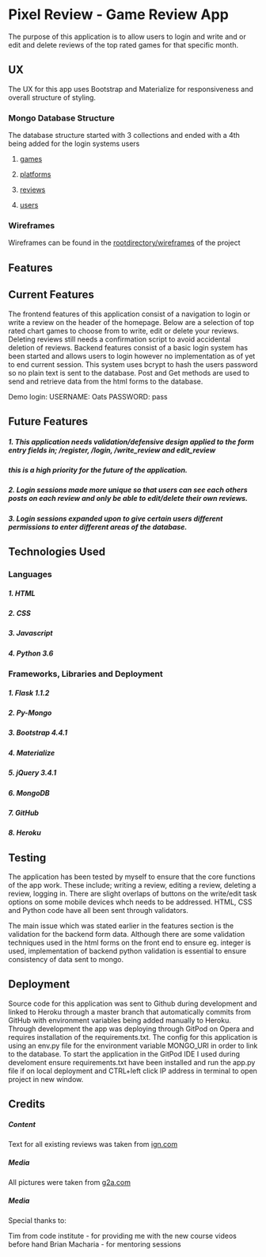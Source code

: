 # Pixel Review - Game Review App

The purpose of this application is to allow users to login and write and or edit and delete reviews of the top rated games
for that specific month. 

## UX

The UX for this app uses Bootstrap and Materialize for responsiveness and overall structure of styling. 

### Mongo Database Structure 

The database structure started with 3 collections and ended with a 4th being added for the login systems users

1. [games](https://github.com/OatsRx/Pixel-Review-Project/blob/master/Wireframes/Database%20Structure/games.PNG)

2. [platforms](https://github.com/OatsRx/Pixel-Review-Project/blob/master/Wireframes/Database%20Structure/platforms.PNG)

3. [reviews](https://github.com/OatsRx/Pixel-Review-Project/blob/master/Wireframes/Database%20Structure/reviews.PNG)

4. [users](https://github.com/OatsRx/Pixel-Review-Project/blob/master/Wireframes/Database%20Structure/users.PNG)

### Wireframes

Wireframes can be found in the [rootdirectory/wireframes](https://github.com/OatsRx/Pixel-Review-Project/tree/master/Wireframes/wireframes) of the project

## Features

## Current Features

The frontend features of this application consist of a navigation to login or write a review on the header of
the homepage. Below are a selection of top rated chart games to choose from to write, edit or delete your reviews.
Deleting reviews still needs a confirmation script to avoid accidental deletion of reviews. 
Backend features consist of a basic login system has been started and allows users to login however no implementation
as of yet to end current session. This system uses bcrypt to hash the users password so no plain text is sent to the database.
Post and Get methods are used to send and retrieve data from the html forms to the database.

Demo login: USERNAME: Oats PASSWORD: pass

## Future Features

##### 1. This application needs validation/defensive design applied to the form entry fields in; /register, /login, /write_review and edit_review
#####    this is a high priority for the future of the application.
##### 2. Login sessions made more unique so that users can see each others posts on each review and only be able to edit/delete their own reviews.
##### 3. Login sessions expanded upon to give certain users different permissions to enter different areas of the database.


## Technologies Used

### Languages

##### 1. HTML
##### 2. CSS
##### 3. Javascript
##### 4. Python 3.6

### Frameworks, Libraries and Deployment 

##### 1. Flask 1.1.2
##### 2. Py-Mongo
##### 3. Bootstrap 4.4.1
##### 4. Materialize
##### 5. jQuery 3.4.1
##### 6. MongoDB
##### 7. GitHub
##### 8. Heroku

## Testing

The application has been tested by myself to ensure that the core functions of the app work. These include; writing a review,
editing a review, deleting a review, logging in. There are slight overlaps of buttons on the write/edit task options on some mobile
devices whch needs to be addressed. HTML, CSS and Python code have all been sent through validators.

The main issue which was stated earlier in the features section is the validation for the backend form data. Although there are some 
validation techniques used in the html forms on the front end to ensure eg. integer is used, implementation of backend python validation
is essential to ensure consistency of data sent to mongo. 

## Deployment

Source code for this application was sent to Github during development and linked to Heroku through a master branch that automatically commits
from GitHub with environment variables being added manually to Heroku. Through development the app was deploying through GitPod on Opera and requires installation of the requirements.txt. 
The config for this application is using an env.py file for the environment variable MONGO_URI in order to link to the database.
To start the application in the GitPod IDE I used during develoment ensure requirements.txt have been installed and run the app.py file
if on local deployment and CTRL+left click IP address in terminal to open project in new window. 

## Credits

##### Content

Text for all existing reviews was taken from [ign.com](https://www.ign.com/uk)

##### Media 

All pictures were taken from [g2a.com](https://www.g2a.com)

##### Media
Special thanks to: 

Tim from code institute - for providing me with the new course videos before hand
Brian Macharia - for mentoring sessions